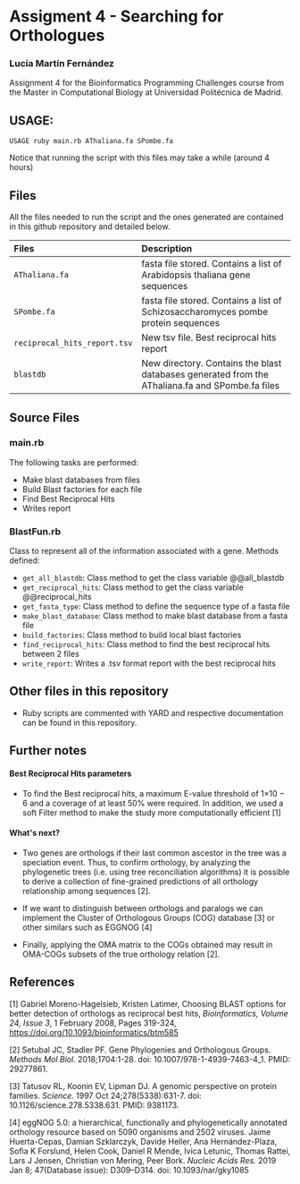 # Assigment 4 - Searching for Orthologues

### Lucía Martín Fernández

Assignment 4 for the Bioinformatics Programming Challenges course from the Master in Computational Biology at Universidad Politécnica de Madrid.

## USAGE:

`USAGE ruby main.rb AThaliana.fa SPombe.fa`

Notice that running the script with this files may take a while (around 4 hours)

## Files 

All the files needed to run the script and the ones generated are contained in this github repository and detailed below. 

| **Files**                           | **Description**                                                                                                 |                                                   
|:----------------------------------------|:----------------------------------------------------------------------------------------------------------------|
|`AThaliana.fa`                                |  fasta file stored. Contains a list of Arabidopsis thaliana gene sequences                          |                  
|`SPombe.fa`                                  | fasta file stored. Contains a list of Schizosaccharomyces pombe protein sequences                |                                                               
|`reciprocal_hits_report.tsv`                                  | New tsv file. Best reciprocal hits report               |   
|`blastdb`                                  | New directory. Contains the blast databases generated from the AThaliana.fa and SPombe.fa files     |     

## Source Files

### main.rb

The following tasks are performed:

-   Make blast databases from files
-   Build Blast factories for each file 
-   Find Best Reciprocal Hits
-   Writes report

### BlastFun.rb 

Class to represent all of the information associated with a gene. Methods defined:

- `get_all_blastdb`: Class method to get the class variable @@all_blastdb
- `get_reciprocal_hits`: Class method to get the class variable @@reciprocal_hits
- `get_fasta_type`: Class method to define the sequence type of a fasta file
- `make_blast_database`: Class method to make blast database from a fasta file
- `build_factories`: Class method to build local blast factories
- `find_reciprocal_hits`: Class method to find the best reciprocal hits between 2 files
- `write_report`: Writes a .tsv format report with the best reciprocal hits


## Other files in this repository

- Ruby scripts are commented with YARD and respective documentation can be found in this repository. 

## Further notes

#### Best Reciprocal Hits parameters

- To find the Best reciprocal hits, a maximum E-value threshold of 1×10 − 6 and a coverage of at least 50% were required. In addition, we used a soft Filter method to make the study more computationally efficient [1]

#### What's next? 

- Two genes are orthologs if their last common ascestor in the tree was a speciation event. Thus, to confirm orthology, by analyzing the phylogenetic trees (i.e. using tree reconciliation algorithms) it is possible to derive a collection of fine-grained predictions of all orthology relationship among sequences [2]. 

- If we want to distinguish between orthologs and paralogs we can implement the Cluster of Orthologous Groups (COG) database [3] or other similars such as EGGNOG [4]

-  Finally, applying the OMA matrix to the COGs obtained may result in OMA-COGs subsets of the true orthology relation [2]. 


## References

[1] Gabriel Moreno-Hagelsieb, Kristen Latimer, Choosing BLAST options for better detection of orthologs as reciprocal best hits, *Bioinformatics, Volume 24, Issue 3*, 1 February 2008, Pages 319-324, https://doi.org/10.1093/bioinformatics/btm585

[2] Setubal JC, Stadler PF. Gene Phylogenies and Orthologous Groups. *Methods Mol Biol*. 2018;1704:1-28. doi: 10.1007/978-1-4939-7463-4_1. PMID: 29277861.

[3] Tatusov RL, Koonin EV, Lipman DJ. A genomic perspective on protein families. *Science.* 1997 Oct 24;278(5338):631-7. doi: 10.1126/science.278.5338.631. PMID: 9381173.

[4] eggNOG 5.0: a hierarchical, functionally and phylogenetically annotated orthology resource based on 5090 organisms and 2502 viruses. 
Jaime Huerta-Cepas, Damian Szklarczyk, Davide Heller, Ana Hernández-Plaza, Sofia K Forslund, Helen Cook, Daniel R Mende, Ivica Letunic, Thomas Rattei, Lars J Jensen, Christian von Mering, Peer Bork. *Nucleic Acids Res.* 2019 Jan 8; 47(Database issue): D309–D314. doi: 10.1093/nar/gky1085

